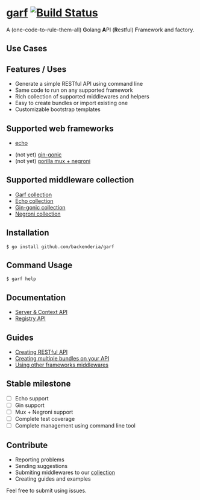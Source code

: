 # [garf](http://open.backenderia.com/garf/) [![Build Status](https://img.shields.io/travis/backenderia/garf.svg?style=flat-square)](https://travis-ci.org/backenderia/garf)

A (one-code-to-rule-them-all) **G**olang **A**PI (**R**estful) **F**ramework and factory.

## Use Cases

## Features / Uses

- Generate a simple RESTful API using command line
- Same code to run on any supported framework
- Rich collection of supported middlewares and helpers
- Easy to create bundles or import existing one
- Customizable bootstrap templates

## Supported web frameworks

- [echo](http://github.com/labstack/echo)
* (not yet) [gin-gonic](#)
* (not yet) [gorilla mux + negroni](#)

## Supported middleware collection

- [Garf collection](http://github.com/backenderia/garf-contrib)
- [Echo collection](#)
- [Gin-gonic collection](#)
- [Negroni collection](#)

## Installation

```shell
$ go install github.com/backenderia/garf
```

## Command Usage

```shell
$ garf help
```

## Documentation

- [Server & Context API](http://godoc.org/github.com/backenderia/garf/server)
- [Registry API](http://godoc.org/github.com/backenderia/garf/registry)

## Guides

- [Creating RESTful API](#)
- [Creating multiple bundles on your API](#)
- [Using other frameworks middlewares](#)

## Stable milestone

- [ ] Echo support
- [ ] Gin support
- [ ] Mux + Negroni support
- [ ] Complete test coverage
- [ ] Complete management using command line tool

## Contribute

- Reporting problems
- Sending suggestions
- Submiting middlewares to our [collection](http://github.com/backenderia/garf-contrib)
- Creating guides and examples

Feel free to submit using issues.
